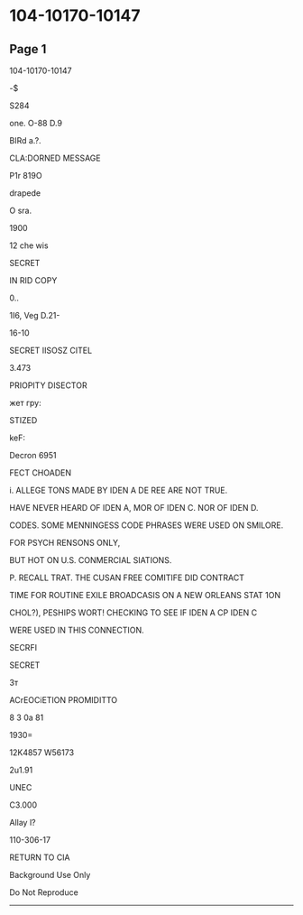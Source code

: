 # 104-10170-10147

## Page 1

104-10170-10147

*-*$

S284

one. O-88 D.9

BIRd a.?.

CLA:DORNED MESSAGE

P1r 819O

drapede

O sra.

1900

12 che wis

SECRET

IN RID COPY

0..

1I6, Veg D.21-

16-10

SECRET IISOSZ CITEL

3.473

PRIOPITY DISECTOR

жет гру:

STIZED

keF:

Decron 6951

FECT CHOADEN

i. ALLEGE TONS MADE BY IDEN A DE REE ARE NOT TRUE.

HAVE NEVER HEARD OF IDEN A, MOR OF IDEN C. NOR OF IDEN D.

CODES. SOME MENNINGESS CODE PHRASES WERE USED ON SMILORE.

FOR PSYCH RENSONS ONLY,

BUT HOT ON U.S. CONMERCIAL SIATIONS.

P. RECALL TRAT. THE CUSAN FREE COMITIFE DID CONTRACT

TIME FOR ROUTINE EXILE BROADCASIS ON A NEW ORLEANS STAT 1ON

CHOL?), PESHIPS WORT! CHECKING TO SEE IF IDEN A CP IDEN C

WERE USED IN THIS CONNECTION.

SECRFI

SECRET

3т

ACrEOCiETION PROMIDITTO

8 3 0a 81

1930=

12K4857 W56173

2u1.91

UNEC

C3.000

Allay l?

110-306-17

RETURN TO CIA

Background Use Only

Do Not Reproduce

---

